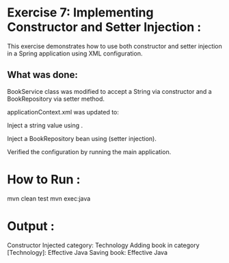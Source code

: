 # Exercise 7: Implementing Constructor and Setter Injection :

This exercise demonstrates how to use both constructor and setter injection in a Spring application using XML configuration.

##  What was done:
BookService class was modified to accept a String via constructor and a BookRepository via setter method.

applicationContext.xml was updated to:

Inject a string value using <constructor-arg>.

Inject a BookRepository bean using <property> (setter injection).

Verified the configuration by running the main application.

#  How to Run :
mvn clean test
mvn exec:java

# Output :
Constructor Injected category: Technology
Adding book in category [Technology]: Effective Java
Saving book: Effective Java



